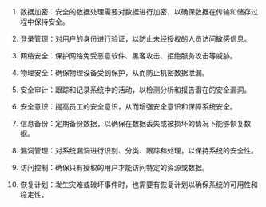 1. 数据加密：安全的数据处理需要对数据进行加密，以确保数据在传输和储存过程中保持安全。

2. 登录管理：对用户的身份进行验证，以防止未经授权的人员访问敏感信息。

3. 网络安全：保护网络免受恶意软件、黑客攻击、拒绝服务攻击等威胁。

4. 物理安全：确保物理设备受到保护，从而防止机密数据泄漏。

5. 安全审计：跟踪和记录系统中的活动，以检测分析和报告潜在的安全漏洞。

6. 安全意识：提高员工的安全意识，从而增强安全意识和保障系统安全。

7. 信息备份：定期备份数据，以确保在数据丢失或被损坏的情况下能够恢复数据。

8. 漏洞管理：对系统漏洞进行识别、分类、跟踪和处理，以保持系统的安全性。

9. 访问控制：确保只有授权的用户才能访问特定的资源或数据。

10. 恢复计划：发生灾难或破坏事件时，也需要有恢复计划以确保系统的可用性和稳定性。